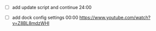 - [ ] add update script and continue 24:00
- [ ] add dock config settings 00:00
    https://www.youtube.com/watch?v=Z8BL8mdzWHI

